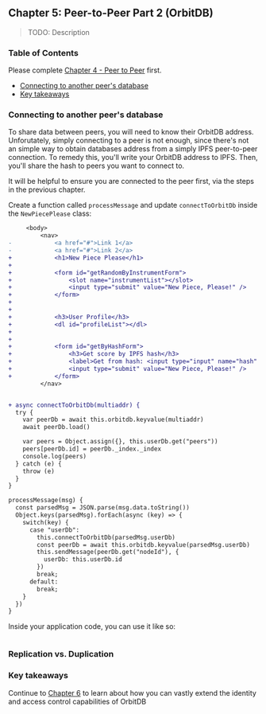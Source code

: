 ## Chapter 5: Peer-to-Peer Part 2 (OrbitDB)

> TODO: Description

<div>
  <h3>Table of Contents</h3>

Please complete [Chapter 4 - Peer to Peer](./04_P2P_Part_1.md) first.
 
- [Connecting to another peer's database](#connecting-to-another-peers-database)
- [Key takeaways](#key-takeaways)

</div>

### Connecting to another peer's database

To share data between peers, you will need to know their OrbitDB address. Unforutately, simply connecting to a peer is not enough, since there's not an simple way to obtain databases address from a simply IPFS peer-to-peer connection. To remedy this, you'll write your OrbitDB address to IPFS. Then, you'll share the hash to peers you want to connect to. 

It will be helpful to ensure you are connected to the peer first, via the steps in the previous chapter.

Create a function called `processMessage` and update `connectToOrbitDb` inside the `NewPiecePlease` class:

```diff
     <body>
         <nav>
-            <a href="#">Link 1</a>
-            <a href="#">Link 2</a>
+            <h1>New Piece Please</h1>
+
+            <form id="getRandomByInstrumentForm">
+                <slot name="instrumentList"></slot>
+                <input type="submit" value="New Piece, Please!" />
+            </form>
+
+
+            <h3>User Profile</h3>
+            <dl id="profileList"></dl>
+
+
+            <form id="getByHashForm">
+                <h3>Get score by IPFS hash</h3>
+                <label>Get from hash: <input type="input" name="hash" /></label>
+                <input type="submit" value="New Piece, Please!" />
+            </form>
         </nav>


+ async connectToOrbitDb(multiaddr) {
  try {
    var peerDb = await this.orbitdb.keyvalue(multiaddr)
    await peerDb.load()

    var peers = Object.assign({}, this.userDb.get("peers"))
    peers[peerDb.id] = peerDb._index._index
    console.log(peers)
  } catch (e) {
    throw (e)
  }
}

processMessage(msg) {
  const parsedMsg = JSON.parse(msg.data.toString())
  Object.keys(parsedMsg).forEach(async (key) => {
    switch(key) {
      case "userDb":
        this.connectToOrbitDb(parsedMsg.userDb)
        const peerDb = await this.orbitdb.keyvalue(parsedMsg.userDb)
        this.sendMessage(peerDb.get("nodeId"), {
          userDb: this.userDb.id
        })
        break;
      default:
        break;
    }
  })
}
```

Inside your application code, you can use it like so:

```javascript
```

### Replication vs. Duplication

### Key takeaways

Continue to [Chapter 6](./06_Identity_Permissions.md) to learn about how you can vastly extend the identity and access control capabilities of OrbitDB
